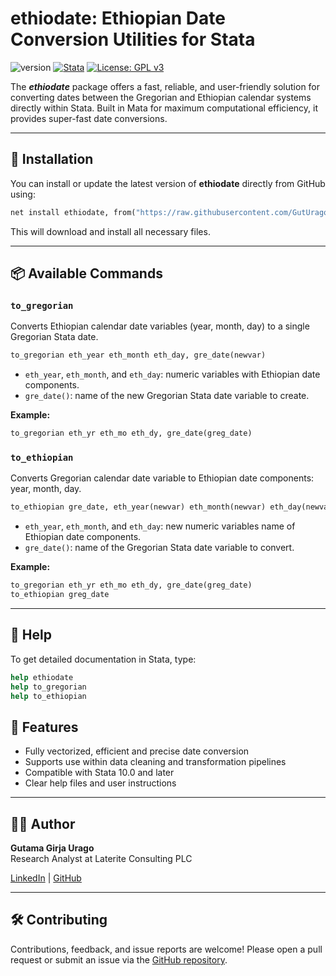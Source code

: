 
# ethiodate: Ethiopian Date Conversion Utilities for Stata

![version](https://img.shields.io/badge/version-1.0.0-blue)
[![Stata](https://img.shields.io/badge/Stata-ado-blue.svg)](https://www.stata.com)
[![License: GPL v3](https://img.shields.io/badge/License-GPLv3-blue.svg)](./LICENSE)

The ***ethiodate*** package offers a fast, reliable, and user-friendly solution for converting dates between the Gregorian and Ethiopian calendar systems directly within Stata. Built in Mata for maximum computational efficiency, it provides super-fast date conversions.

---

## 🚀 Installation

You can install or update the latest version of **ethiodate** directly from GitHub using:

```stata
net install ethiodate, from("https://raw.githubusercontent.com/GutUrago/stata-ethiodate/main/") replace
```

This will download and install all necessary files.

---

## 📦 Available Commands

### `to_gregorian`
Converts Ethiopian calendar date variables (year, month, day) to a single Gregorian Stata date.

```stata
to_gregorian eth_year eth_month eth_day, gre_date(newvar)
```

- `eth_year`, `eth_month`, and `eth_day`: numeric variables with Ethiopian date components.
- `gre_date()`: name of the new Gregorian Stata date variable to create.

**Example:**

```stata
to_gregorian eth_yr eth_mo eth_dy, gre_date(greg_date)
```

### `to_ethiopian`
Converts Gregorian calendar date variable to Ethiopian date components: year, month, day.

```stata
to_ethiopian gre_date, eth_year(newvar) eth_month(newvar) eth_day(newvar)
```

- `eth_year`, `eth_month`, and `eth_day`: new numeric variables name of Ethiopian date components.
- `gre_date()`: name of the Gregorian Stata date variable to convert.

**Example:**

```stata
to_gregorian eth_yr eth_mo eth_dy, gre_date(greg_date)
to_ethiopian greg_date
```

---

## 📖 Help

To get detailed documentation in Stata, type:

```stata
help ethiodate
help to_gregorian
help to_ethiopian
```


## 📌 Features

- Fully vectorized, efficient and precise date conversion
- Supports use within data cleaning and transformation pipelines
- Compatible with Stata 10.0 and later
- Clear help files and user instructions

---

## 👨‍💻 Author

**Gutama Girja Urago**  
Research Analyst at Laterite Consulting PLC 

[LinkedIn](https://www.linkedin.com/in/gutama-girja/) | [GitHub](https://github.com/GutUrago)

---

## 🛠 Contributing

Contributions, feedback, and issue reports are welcome! Please open a pull request or submit an issue via the [GitHub repository](https://github.com/GutUrago/stata-ethiodate).
